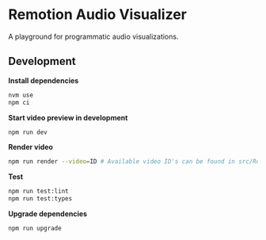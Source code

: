# Remotion Audio Visualizer

A playground for programmatic audio visualizations. 

## Development

**Install dependencies**

```sh
nvm use
npm ci
```

**Start video preview in development**

```sh
npm run dev
```

**Render video**

```sh
npm run render --video=ID # Available video ID's can be found in src/Root.tsx file
```

**Test**

```sh
npm run test:lint
npm run test:types
```

**Upgrade dependencies**

```sh
npm run upgrade
```
